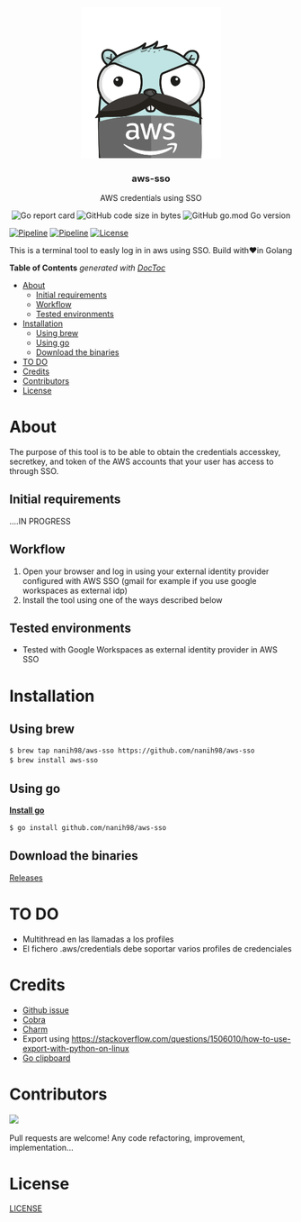 <p align="center" >
  <img src="logo.png" alt="logo" width="250"/>
  <h3 align="center">aws-sso</h3>
  <p align="center">AWS credentials using SSO</p>
</p>

<p align="center" >
  <img alt="Go report card" src="https://goreportcard.com/badge/github.com/nanih98/aws-sso">
  <img alt="GitHub code size in bytes" src="https://img.shields.io/github/languages/code-size/nanih98/aws-sso">
  <img alt="GitHub go.mod Go version" src="https://img.shields.io/github/go-mod/go-version/nanih98/aws-sso">
</p>

[![Pipeline](https://github.com/nanih98/aws-sso/actions/workflows/releases.yml/badge.svg)](https://github.com/nanih98/aws-sso/actions/workflows/releases.yml)
[![Pipeline](https://github.com/nanih98/aws-sso/actions/workflows/lint.yml/badge.svg)](https://github.com/nanih98/aws-sso/actions/workflows/lint.yml)
[![License](https://img.shields.io/github/license/nanih98/aws-sso)](/LICENSE)

This is a terminal tool to easly log in in aws using SSO. Build with❤️in Golang

<!-- START doctoc generated TOC please keep comment here to allow auto update -->
<!-- DON'T EDIT THIS SECTION, INSTEAD RE-RUN doctoc TO UPDATE -->
**Table of Contents**  *generated with [DocToc](https://github.com/thlorenz/doctoc)*

- [About](#about)
  - [Initial requirements](#initial-requirements)
  - [Workflow](#workflow)
  - [Tested environments](#tested-environments)
- [Installation](#installation)
  - [Using brew](#using-brew)
  - [Using go](#using-go)
  - [Download the binaries](#download-the-binaries)
- [TO DO](#to-do)
- [Credits](#credits)
- [Contributors](#contributors)
- [License](#license)

<!-- END doctoc generated TOC please keep comment here to allow auto update -->

# About
The purpose of this tool is to be able to obtain the credentials accesskey, secretkey, and token of the AWS accounts that your user has access to through SSO.

## Initial requirements
....IN PROGRESS

## Workflow

1. Open your browser and log in using your external identity provider configured with AWS SSO (gmail for example if you use google workspaces as external idp)
2. Install the tool using one of the ways described below

## Tested environments

* Tested with Google Workspaces as external identity provider in AWS SSO

# Installation

## Using brew

```bash
$ brew tap nanih98/aws-sso https://github.com/nanih98/aws-sso
$ brew install aws-sso
```

## Using go

**[Install go](https://go.dev/doc/install)**

```bash
$ go install github.com/nanih98/aws-sso
```

## Download the binaries

[Releases](https://github.com/nanih98/aws-sso/releases)

# TO DO

- Multithread en las llamadas a los profiles
- El fichero .aws/credentials debe soportar varios profiles de credenciales

# Credits 

- [Github issue](https://github.com/aws/aws-sdk-go-v2/issues/1222)
- [Cobra](https://github.com/spf13/cobra)
- [Charm](https://charm.sh/)
- Export using https://stackoverflow.com/questions/1506010/how-to-use-export-with-python-on-linux
- [Go clipboard](https://github.com/golang-design/clipboard)

# Contributors

<a href="https://github.com/nanih98/aws-sso/graphs/contributors"><img src="https://opencollective.com/aws-sso/contributors.svg?width=890" /></a>

Pull requests are welcome! Any code refactoring, improvement, implementation...

# License

[LICENSE](./LICENSE)